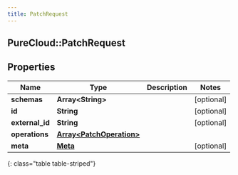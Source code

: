 ```yaml
---
title: PatchRequest
---
```

## PureCloud::PatchRequest

## Properties

|Name | Type | Description | Notes|
|------------ | ------------- | ------------- | -------------|
| **schemas** | **Array&lt;String&gt;** |  | [optional] |
| **id** | **String** |  | [optional] |
| **external_id** | **String** |  | [optional] |
| **operations** | [**Array&lt;PatchOperation&gt;**](PatchOperation.html) |  | |
| **meta** | [**Meta**](Meta.html) |  | [optional] |
{: class="table table-striped"}



